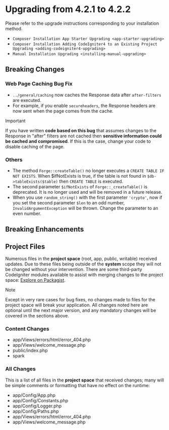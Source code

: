 # Upgrading from 4.2.1 to 4.2.2

Please refer to the upgrade instructions corresponding to your
installation method.

- `Composer Installation App Starter Upgrading <app-starter-upgrading>`
- `Composer Installation Adding CodeIgniter4 to an Existing Project Upgrading <adding-codeigniter4-upgrading>`
- `Manual Installation Upgrading <installing-manual-upgrading>`

<div class="contents" local="" depth="2">

</div>

## Breaking Changes

### Web Page Caching Bug Fix

- `../general/caching` now caches the Response data after
  `after-filters` are executed.
- For example, if you enable `secureheaders`, the Response headers are
  now sent when the page comes from the cache.

> [!IMPORTANT]
> If you have written **code based on this bug** that assumes changes to
> the Response in "after" filters are not cached then **sensitive
> information could be cached and compromised**. If this is the case,
> change your code to disable caching of the page.

### Others

- The method `Forge::createTable()` no longer executes a
  `CREATE TABLE IF NOT EXISTS`. When
  <span class="title-ref">\$ifNotExists</span> is true, if the table is
  not found in `$db->tableExists($table)` then `CREATE TABLE` is
  executed.
- The second parameter `$ifNotExists` of `Forge::_createTable()` is
  deprecated. It is no longer used and will be removed in a future
  release.
- When you use `random_string()` with the first parameter `'crypto'`,
  now if you set the second parameter `$len` to an odd number,
  `InvalidArgumentException` will be thrown. Change the parameter to an
  even number.

## Breaking Enhancements

## Project Files

Numerous files in the **project space** (root, app, public, writable)
received updates. Due to these files being outside of the **system**
scope they will not be changed without your intervention. There are some
third-party CodeIgniter modules available to assist with merging changes
to the project space: [Explore on
Packagist](https://packagist.org/explore/?query=codeigniter4%20updates).

> [!NOTE]
> Except in very rare cases for bug fixes, no changes made to files for
> the project space will break your application. All changes noted here
> are optional until the next major version, and any mandatory changes
> will be covered in the sections above.

### Content Changes

- app/Views/errors/html/error_404.php
- app/Views/welcome_message.php
- public/index.php
- spark

### All Changes

This is a list of all files in the **project space** that received
changes; many will be simple comments or formatting that have no effect
on the runtime:

- app/Config/App.php
- app/Config/Constants.php
- app/Config/Logger.php
- app/Config/Paths.php
- app/Views/errors/html/error_404.php
- app/Views/welcome_message.php
